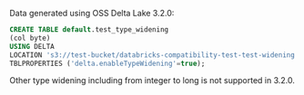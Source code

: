 Data generated using OSS Delta Lake 3.2.0:

```sql
CREATE TABLE default.test_type_widening
(col byte)
USING DELTA 
LOCATION 's3://test-bucket/databricks-compatibility-test-test-widening'
TBLPROPERTIES ('delta.enableTypeWidening'=true);
```

Other type widening including from integer to long is not supported in 3.2.0.
